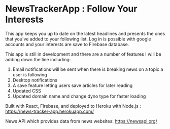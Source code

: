 # NewsTrackerApp : Follow Your Interests

This app keeps you up to date on the latest headlines and presents the ones that you've added to your following list.
Log in is possible with google accounts and your interests are save to Firebase database.

This app is still in development and there are a number of features I will be adding down the line including:
1. Email notifications will be sent when there is breaking news on a topic a user is following
2. Desktop notifications
3. A save feature letting users save articles for later reading
4. Updated CSS
5. Updated domain name and change dyno type for faster loading


Built with React, Firebase, and deployed to Heroku with Node.js : https://news-tracker-app.herokuapp.com/

News API which provides data from news websites: https://newsapi.org/
